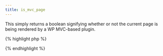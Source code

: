 ```yaml
---
title: is_mvc_page
---
```

This simply returns a boolean signifying whether or not the current page is being rendered by a WP MVC-based plugin.

{% highlight php %}
<?php
echo is_mvc_page() ? 'WP MVC page!' : 'Not a WP MVC page!';
?>
{% endhighlight %}